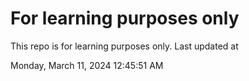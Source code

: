 # For learning purposes only
This repo is for learning purposes only.
Last updated at

Monday, March 11, 2024 12:45:51 AM

